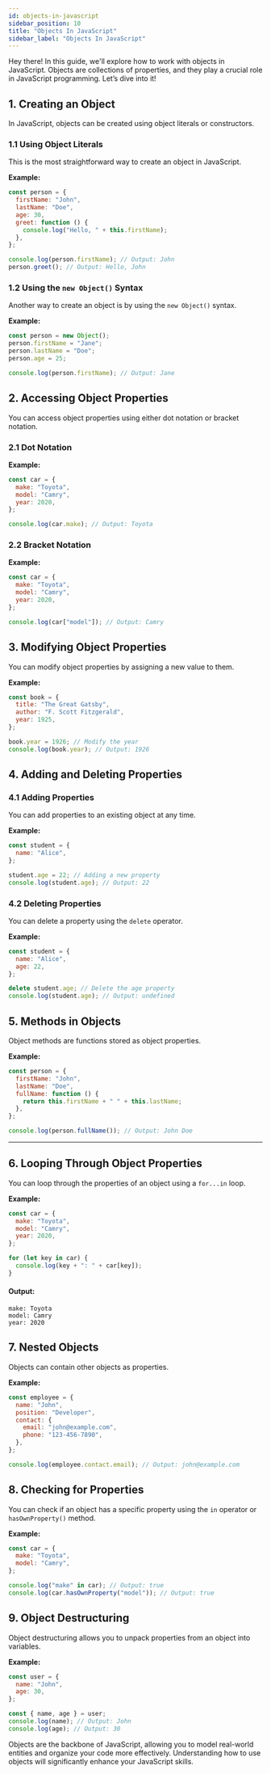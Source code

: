 ```yaml
---
id: objects-in-javascript
sidebar_position: 10
title: "Objects In JavaScript"
sidebar_label: "Objects In JavaScript"
---
```


Hey there! In this guide, we'll explore how to work with objects in JavaScript. Objects are collections of properties, and they play a crucial role in JavaScript programming. Let’s dive into it!

<AdsComponent />

## 1. Creating an Object

In JavaScript, objects can be created using object literals or constructors.

### 1.1 Using Object Literals

This is the most straightforward way to create an object in JavaScript.

**Example:**

```javascript
const person = {
  firstName: "John",
  lastName: "Doe",
  age: 30,
  greet: function () {
    console.log("Hello, " + this.firstName);
  },
};

console.log(person.firstName); // Output: John
person.greet(); // Output: Hello, John
```

<Ads />

### 1.2 Using the `new Object()` Syntax

Another way to create an object is by using the `new Object()` syntax.

**Example:**

```javascript
const person = new Object();
person.firstName = "Jane";
person.lastName = "Doe";
person.age = 25;

console.log(person.firstName); // Output: Jane
```

## 2. Accessing Object Properties

You can access object properties using either dot notation or bracket notation.

### 2.1 Dot Notation

**Example:**

```javascript
const car = {
  make: "Toyota",
  model: "Camry",
  year: 2020,
};

console.log(car.make); // Output: Toyota
```

### 2.2 Bracket Notation

**Example:**

```javascript
const car = {
  make: "Toyota",
  model: "Camry",
  year: 2020,
};

console.log(car["model"]); // Output: Camry
```

<AdsComponent />

## 3. Modifying Object Properties

You can modify object properties by assigning a new value to them.

**Example:**

```javascript
const book = {
  title: "The Great Gatsby",
  author: "F. Scott Fitzgerald",
  year: 1925,
};

book.year = 1926; // Modify the year
console.log(book.year); // Output: 1926
```

## 4. Adding and Deleting Properties

### 4.1 Adding Properties

You can add properties to an existing object at any time.

**Example:**

```javascript
const student = {
  name: "Alice",
};

student.age = 22; // Adding a new property
console.log(student.age); // Output: 22
```

<Ads />

### 4.2 Deleting Properties

You can delete a property using the `delete` operator.

**Example:**

```javascript
const student = {
  name: "Alice",
  age: 22,
};

delete student.age; // Delete the age property
console.log(student.age); // Output: undefined
```

<AdsComponent />

## 5. Methods in Objects

Object methods are functions stored as object properties.

**Example:**

```javascript
const person = {
  firstName: "John",
  lastName: "Doe",
  fullName: function () {
    return this.firstName + " " + this.lastName;
  },
};

console.log(person.fullName()); // Output: John Doe
```

---

## 6. Looping Through Object Properties

You can loop through the properties of an object using a `for...in` loop.

**Example:**

```javascript
const car = {
  make: "Toyota",
  model: "Camry",
  year: 2020,
};

for (let key in car) {
  console.log(key + ": " + car[key]);
}
```

#### Output:

```
make: Toyota
model: Camry
year: 2020
```

<Ads />

## 7. Nested Objects

Objects can contain other objects as properties.

**Example:**

```javascript
const employee = {
  name: "John",
  position: "Developer",
  contact: {
    email: "john@example.com",
    phone: "123-456-7890",
  },
};

console.log(employee.contact.email); // Output: john@example.com
```

## 8. Checking for Properties

You can check if an object has a specific property using the `in` operator or `hasOwnProperty()` method.

**Example:**

```javascript
const car = {
  make: "Toyota",
  model: "Camry",
};

console.log("make" in car); // Output: true
console.log(car.hasOwnProperty("model")); // Output: true
```

## 9. Object Destructuring

Object destructuring allows you to unpack properties from an object into variables.

**Example:**

```javascript
const user = {
  name: "John",
  age: 30,
};

const { name, age } = user;
console.log(name); // Output: John
console.log(age); // Output: 30
```

<AdsComponent />

Objects are the backbone of JavaScript, allowing you to model real-world entities and organize your code more effectively. Understanding how to use objects will significantly enhance your JavaScript skills.